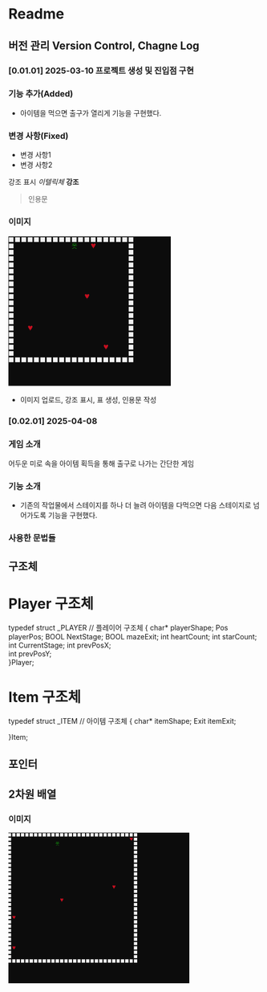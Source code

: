 # Readme

## 버전 관리 Version Control, Chagne Log

### [0.01.01] 2025-03-10 프로젝트 생성 및 진입점 구현
### 기능 추가(Added)
- 아이템을 먹으면 출구가 열리게 기능을 구현했다.


### 변경 사항(Fixed)
- 변경 사항1
- 변경 사항2

강조 표시
*이텔릭체*
**강조**

>인용문

### 이미지
<img src="GameProgramming/Image/Main.PNG" witdh ="400" height ="300"></img>

- 이미지 업로드, 강조 표시, 표 생성, 인용문 작성

### [0.02.01] 2025-04-08
### 게임 소개
어두운 미로 속을 아이템 획득을 통해 출구로 나가는 간단한 게임

### 기능 소개
- 기존의 작업물에서 스테이지를 하나 더 늘려 아이템을 다먹으면 다음 스테이지로 넘어가도록 기능을 구현했다.

### 사용한 문법들
## 구조체
# Player 구조체
typedef struct _PLAYER	// 플레이어 구조체
{
	char* playerShape;
	Pos playerPos;
	BOOL NextStage;
	BOOL mazeExit;
	int heartCount;
	int starCount;
	int CurrentStage;
	int prevPosX;      
	int prevPosY;      
}Player;

# Item 구조체
typedef struct _ITEM	// 아이템 구조체
{
	char* itemShape;
	Exit itemExit;

}Item;

## 포인터

## 2차원 배열

### 이미지
<img src="GameProgramming/Image/Start.png" witdh ="400" height ="300"></img>
